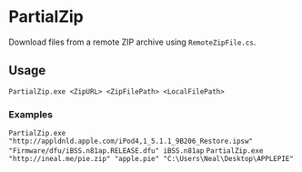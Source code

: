 # PartialZip
Download files from a remote ZIP archive using `RemoteZipFile.cs`.

## Usage
`PartialZip.exe <ZipURL> <ZipFilePath> <LocalFilePath>`

### Examples
`PartialZip.exe "http://appldnld.apple.com/iPod4,1_5.1.1_9B206_Restore.ipsw" "Firmware/dfu/iBSS.n81ap.RELEASE.dfu" iBSS.n81ap`
`PartialZip.exe "http://ineal.me/pie.zip" "apple.pie" "C:\Users\Neal\Desktop\APPLEPIE"`
